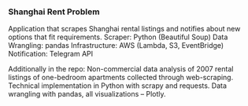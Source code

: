 ### Shanghai Rent Problem

Application that scrapes Shanghai rental listings and notifies about new options that fit requirements.
Scraper: Python (Beautiful Soup)
Data Wrangling: pandas
Infrastructure: AWS (Lambda, S3, EventBridge)
Notification: Telegram API

Additionally in the repo:
Non-commercial data analysis of 2007 rental listings of one-bedroom apartments collected through web-scraping. Technical implementation in Python with scrapy and requests. Data wrangling with pandas, all visualizations – Plotly.
